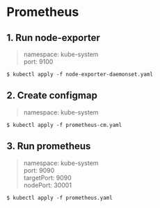 # Prometheus
## 1. Run node-exporter
> namespace: kube-system <br>
> port: 9100
```shell
$ kubectl apply -f node-exporter-daemonset.yaml
```
## 2. Create configmap
> namespace: kube-system
```shell
$ kubectl apply -f prometheus-cm.yaml
```
## 3. Run prometheus
> namespace: kube-system <br>
> port: 9090 <br>
> targetPort: 9090 <br>
> nodePort: 30001
```shell
$ kubectl apply -f prometheus.yaml
```